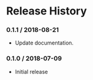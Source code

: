 # Release History

### 0.1.1 / 2018-08-21

* Update documentation.

### 0.1.0 / 2018-07-09

* Initial release
